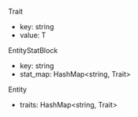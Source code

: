 Trait<T>
 - key: string
 - value: T

EntityStatBlock
 - key: string
 - stat_map: HashMap<string, Trait<u8>>

Entity<T>
 - traits: HashMap<string, Trait<T>>